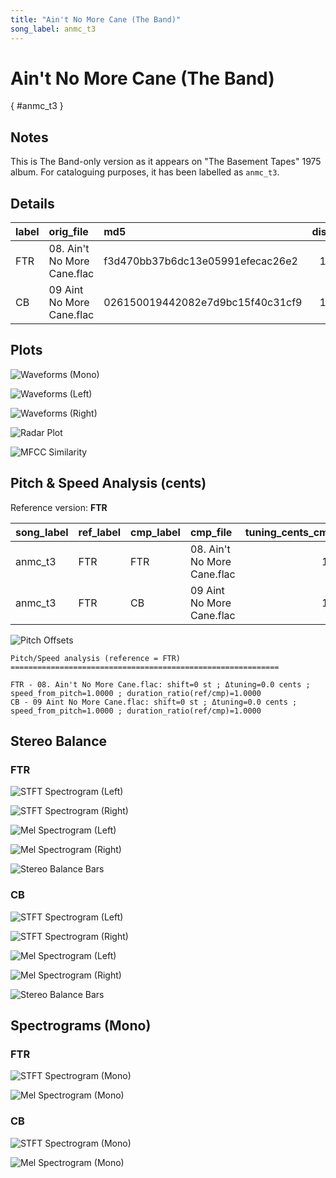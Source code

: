```yaml
---
title: "Ain't No More Cane (The Band)"
song_label: anmc_t3
---
```


# Ain't No More Cane (The Band)

[](){ #anmc_t3 }

## Notes

This is The Band-only version as it appears on "The Basement Tapes" 1975 album. For cataloguing purposes, it has been labelled as `anmc_t3`.


## Details

| label   | orig_file                   | md5                              |   disc |   track |   duration_sec | duration_fmt   |   loudness |   loudness_left |   loudness_right |   loudness_balance |      rms |   rms_left |   rms_right |   rms_balance |   lr_corr |   spectral_centroid |
|:--------|:----------------------------|:---------------------------------|-------:|--------:|---------------:|:---------------|-----------:|----------------:|-----------------:|-------------------:|---------:|-----------:|------------:|--------------:|----------:|--------------------:|
| FTR     | 08. Ain't No More Cane.flac | f3d470bb37b6dc13e05991efecac26e2 |     11 |       8 |        238.827 | 03:58:827      |   -17.964  |        -17.781  |         -17.9328 |           0.151775 | 0.119724 |   0.122193 |     0.11998 |    0.0022134  |  0.952947 |             2037.63 |
| CB      | 09 Aint No More Cane.flac   | 026150019442082e7d9bc15f40c31cf9 |     10 |       9 |        238.827 | 03:58:827      |   -17.9624 |        -17.7793 |         -17.9311 |           0.151787 | 0.119724 |   0.122194 |     0.11998 |    0.00221377 |  0.952947 |             2044.44 |

## Plots
![Waveforms (Mono)](../assets/songs/anmc_t3/anmc_t3-waveforms_Mono.png)

![Waveforms (Left)](../assets/songs/anmc_t3/anmc_t3-waveforms_L.png)

![Waveforms (Right)](../assets/songs/anmc_t3/anmc_t3-waveforms_R.png)

![Radar Plot](../assets/songs/anmc_t3/anmc_t3-radar_plot.png)

![MFCC Similarity](../assets/songs/anmc_t3/anmc_t3-similarity_matrix.png)

## Pitch & Speed Analysis (cents)

Reference version: **FTR**

| song_label   | ref_label   | cmp_label   | cmp_file                    |   tuning_cents_cmp |   tuning_cents_ref |   delta_tuning_cents |   semitone_shift_vs_ref |   chroma_similarity |   speed_factor_from_pitch |   duration_ratio_ref_over_cmp |
|:-------------|:------------|:------------|:----------------------------|-------------------:|-------------------:|---------------------:|------------------------:|--------------------:|--------------------------:|------------------------------:|
| anmc_t3      | FTR         | FTR         | 08. Ain't No More Cane.flac |                 12 |                 12 |                    0 |                       0 |            1        |                         1 |                             1 |
| anmc_t3      | FTR         | CB          | 09 Aint No More Cane.flac   |                 12 |                 12 |                    0 |                       0 |            0.999966 |                         1 |                             1 |

![Pitch Offsets](../assets/songs/anmc_t3/anmc_t3-pitch_offsets.png)

````text
Pitch/Speed analysis (reference = FTR)
============================================================

FTR - 08. Ain't No More Cane.flac: shift=0 st ; Δtuning=0.0 cents ; speed_from_pitch=1.0000 ; duration_ratio(ref/cmp)=1.0000
CB - 09 Aint No More Cane.flac: shift=0 st ; Δtuning=0.0 cents ; speed_from_pitch=1.0000 ; duration_ratio(ref/cmp)=1.0000

````

## Stereo Balance

### FTR

![STFT Spectrogram (Left)](../assets/songs/anmc_t3/anmc_t3-FTR_spectrogram_L.png)

![STFT Spectrogram (Right)](../assets/songs/anmc_t3/anmc_t3-FTR_spectrogram_R.png)

![Mel Spectrogram (Left)](../assets/songs/anmc_t3/anmc_t3-FTR_melspec_L.png)

![Mel Spectrogram (Right)](../assets/songs/anmc_t3/anmc_t3-FTR_melspec_R.png)

![Stereo Balance Bars](../assets/songs/anmc_t3/anmc_t3-FTR_balance.png)

### CB

![STFT Spectrogram (Left)](../assets/songs/anmc_t3/anmc_t3-CB_spectrogram_L.png)

![STFT Spectrogram (Right)](../assets/songs/anmc_t3/anmc_t3-CB_spectrogram_R.png)

![Mel Spectrogram (Left)](../assets/songs/anmc_t3/anmc_t3-CB_melspec_L.png)

![Mel Spectrogram (Right)](../assets/songs/anmc_t3/anmc_t3-CB_melspec_R.png)

![Stereo Balance Bars](../assets/songs/anmc_t3/anmc_t3-CB_balance.png)

## Spectrograms (Mono)

### FTR

![STFT Spectrogram (Mono)](../assets/songs/anmc_t3/anmc_t3-FTR_spectrogram_Mono.png)

![Mel Spectrogram (Mono)](../assets/songs/anmc_t3/anmc_t3-FTR_melspec_Mono.png)

### CB

![STFT Spectrogram (Mono)](../assets/songs/anmc_t3/anmc_t3-CB_spectrogram_Mono.png)

![Mel Spectrogram (Mono)](../assets/songs/anmc_t3/anmc_t3-CB_melspec_Mono.png)

